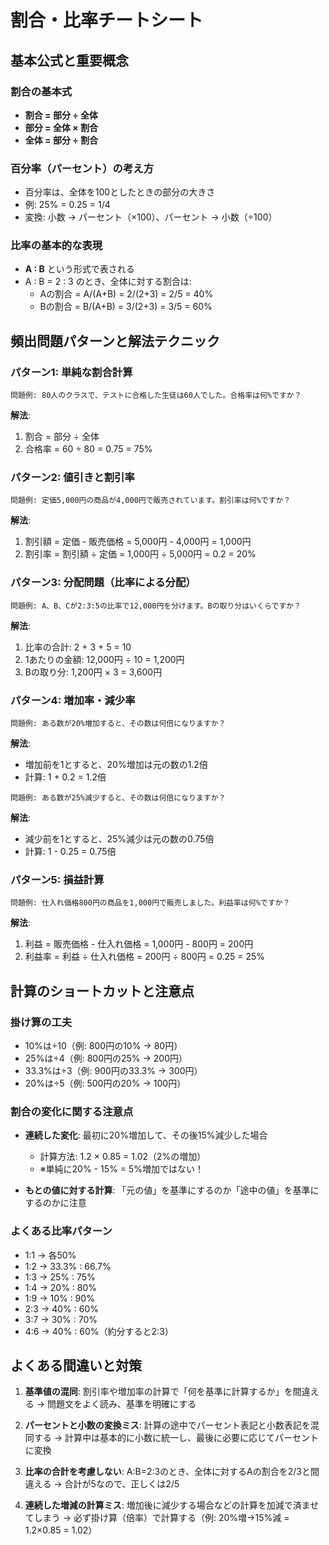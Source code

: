 # 割合・比率チートシート

## 基本公式と重要概念

### 割合の基本式
- **割合 = 部分 ÷ 全体**
- **部分 = 全体 × 割合**
- **全体 = 部分 ÷ 割合**

### 百分率（パーセント）の考え方
- 百分率は、全体を100としたときの部分の大きさ
- 例: 25% = 0.25 = 1/4
- 変換: 小数 → パーセント（×100）、パーセント → 小数（÷100）

### 比率の基本的な表現
- **A : B** という形式で表される
- A : B = 2 : 3 のとき、全体に対する割合は:
  - Aの割合 = A/(A+B) = 2/(2+3) = 2/5 = 40%
  - Bの割合 = B/(A+B) = 3/(2+3) = 3/5 = 60%

## 頻出問題パターンと解法テクニック

### パターン1: 単純な割合計算
```
問題例: 80人のクラスで、テストに合格した生徒は60人でした。合格率は何%ですか？
```

**解法**:
1. 割合 = 部分 ÷ 全体
2. 合格率 = 60 ÷ 80 = 0.75 = 75%

### パターン2: 値引きと割引率
```
問題例: 定価5,000円の商品が4,000円で販売されています。割引率は何%ですか？
```

**解法**:
1. 割引額 = 定価 - 販売価格 = 5,000円 - 4,000円 = 1,000円
2. 割引率 = 割引額 ÷ 定価 = 1,000円 ÷ 5,000円 = 0.2 = 20%

### パターン3: 分配問題（比率による分配）
```
問題例: A、B、Cが2:3:5の比率で12,000円を分けます。Bの取り分はいくらですか？
```

**解法**:
1. 比率の合計: 2 + 3 + 5 = 10
2. 1あたりの金額: 12,000円 ÷ 10 = 1,200円
3. Bの取り分: 1,200円 × 3 = 3,600円

### パターン4: 増加率・減少率
```
問題例: ある数が20%増加すると、その数は何倍になりますか？
```

**解法**:
- 増加前を1とすると、20%増加は元の数の1.2倍
- 計算: 1 + 0.2 = 1.2倍

```
問題例: ある数が25%減少すると、その数は何倍になりますか？
```

**解法**:
- 減少前を1とすると、25%減少は元の数の0.75倍
- 計算: 1 - 0.25 = 0.75倍

### パターン5: 損益計算
```
問題例: 仕入れ価格800円の商品を1,000円で販売しました。利益率は何%ですか？
```

**解法**:
1. 利益 = 販売価格 - 仕入れ価格 = 1,000円 - 800円 = 200円
2. 利益率 = 利益 ÷ 仕入れ価格 = 200円 ÷ 800円 = 0.25 = 25%

## 計算のショートカットと注意点

### 掛け算の工夫
- 10%は÷10（例: 800円の10% → 80円）
- 25%は÷4（例: 800円の25% → 200円）
- 33.3%は÷3（例: 900円の33.3% → 300円）
- 20%は÷5（例: 500円の20% → 100円）

### 割合の変化に関する注意点
- **連続した変化**: 最初に20%増加して、その後15%減少した場合
  - 計算方法: 1.2 × 0.85 = 1.02（2%の増加）
  - ※単純に20% - 15% = 5%増加ではない！

- **もとの値に対する計算**: 「元の値」を基準にするのか「途中の値」を基準にするのかに注意

### よくある比率パターン
- 1:1 → 各50%
- 1:2 → 33.3% : 66.7%
- 1:3 → 25% : 75%
- 1:4 → 20% : 80%
- 1:9 → 10% : 90%
- 2:3 → 40% : 60%
- 3:7 → 30% : 70%
- 4:6 → 40% : 60%（約分すると2:3）

## よくある間違いと対策

1. **基準値の混同**: 割引率や増加率の計算で「何を基準に計算するか」を間違える
   → 問題文をよく読み、基準を明確にする

2. **パーセントと小数の変換ミス**: 計算の途中でパーセント表記と小数表記を混同する
   → 計算中は基本的に小数に統一し、最後に必要に応じてパーセントに変換

3. **比率の合計を考慮しない**: A:B=2:3のとき、全体に対するAの割合を2/3と間違える
   → 合計が5なので、正しくは2/5

4. **連続した増減の計算ミス**: 増加後に減少する場合などの計算を加減で済ませてしまう
   → 必ず掛け算（倍率）で計算する（例: 20%増→15%減 = 1.2×0.85 = 1.02）